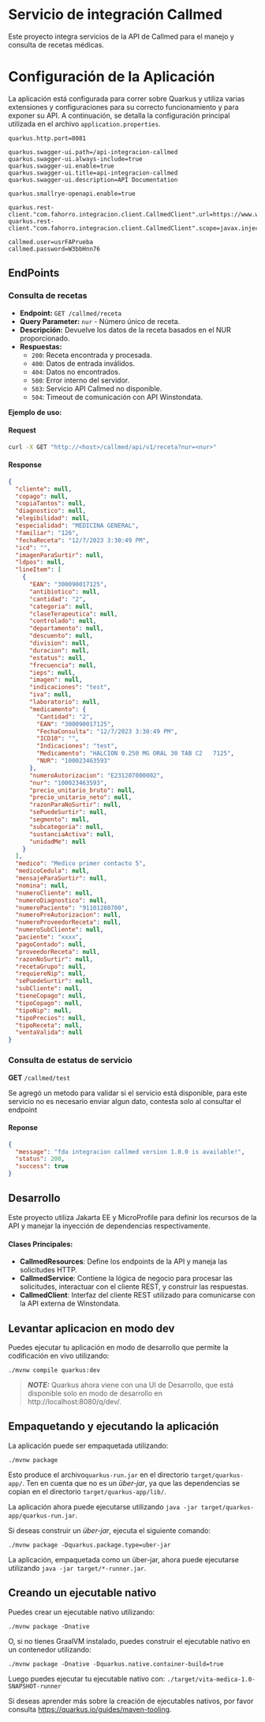 # Servicio de integración Callmed

Este proyecto integra servicios de la API de Callmed para el manejo y 
consulta de recetas médicas.

# Configuración de la Aplicación

La aplicación está configurada para correr sobre Quarkus y utiliza varias extensiones y configuraciones para su correcto funcionamiento y para exponer su API. A continuación, se detalla la configuración principal utilizada en el archivo `application.properties`.


```properties
quarkus.http.port=8081

quarkus.swagger-ui.path=/api-integracion-callmed
quarkus.swagger-ui.always-include=true
quarkus.swagger-ui.enable=true
quarkus.swagger-ui.title=api-integracion-callmed
quarkus.swagger-ui.description=API Documentation

quarkus.smallrye-openapi.enable=true

quarkus.rest-client."com.fahorro.integracion.client.CallmedClient".url=https://www.winstondata.com.mx/SUSE2
quarkus.rest-client."com.fahorro.integracion.client.CallmedClient".scope=javax.inject.Singleton

callmed.user=usrFAPrueba
callmed.password=W3bbHnn76
```

## EndPoints

### Consulta de recetas

- **Endpoint:** `GET /callmed/receta`
- **Query Parameter:** `nur` - Número único de receta.
- **Descripción:** Devuelve los datos de la receta basados en el NUR proporcionado.
- **Respuestas:**
    - `200`: Receta encontrada y procesada.
    - `400`: Datos de entrada inválidos.
    - `404`: Datos no encontrados.
    - `500`: Error interno del servidor.
    - `503`: Servicio API Callmed no disponible.
    - `504`: Timeout de comunicación con API Winstondata.

**Ejemplo de uso:**
#### Request

```bash
curl -X GET "http://<host>/callmed/api/v1/receta?nur=<nur>"
```
#### Response

```json
{
  "cliente": null,
  "copago": null,
  "copiaTantos": null,
  "diagnostico": null,
  "elegibilidad": null,
  "especialidad": "MEDICINA GENERAL",
  "familiar": "126",
  "fechaReceta": "12/7/2023 3:30:49 PM",
  "icd": "",
  "imagenParaSurtir": null,
  "ldpos": null,
  "lineItem": [
    {
      "EAN": "300090017125",
      "antibiotico": null,
      "cantidad": "2",
      "categoria": null,
      "claseTerapeutica": null,
      "controlado": null,
      "departamento": null,
      "descuento": null,
      "division": null,
      "duracion": null,
      "estatus": null,
      "frecuencia": null,
      "ieps": null,
      "imagen": null,
      "indicaciones": "test",
      "iva": null,
      "laboratorio": null,
      "medicamento": {
        "Cantidad": "2",
        "EAN": "300090017125",
        "FechaConsulta": "12/7/2023 3:30:49 PM",
        "ICD10": "",
        "Indicaciones": "test",
        "Medicamento": "HALCION 0.250 MG ORAL 30 TAB C2   7125",
        "NUR": "100023463593"
      },
      "numeroAutorizacion": "E231207000002",
      "nur": "100023463593",
      "precio_unitario_bruto": null,
      "precio_unitario_neto": null,
      "razonParaNoSurtir": null,
      "sePuedeSurtir": null,
      "segmento": null,
      "subcategoria": null,
      "sustanciaActiva": null,
      "unidadMe": null
    }
  ],
  "medico": "Medico primer contacto 5",
  "medicoCedula": null,
  "mensajeParaSurtir": null,
  "nomina": null,
  "numeroCliente": null,
  "numeroDiagnostico": null,
  "numeroPaciente": "91101280700",
  "numeroPreAutorizacion": null,
  "numeroProveedorReceta": null,
  "numeroSubCliente": null,
  "paciente": "xxxx",
  "pagoContado": null,
  "proveedorReceta": null,
  "razonNoSurtir": null,
  "recetaGrupo": null,
  "requiereNip": null,
  "sePuedeSurtir": null,
  "subCliente": null,
  "tieneCopago": null,
  "tipoCopago": null,
  "tipoNip": null,
  "tipoPrecios": null,
  "tipoReceta": null,
  "ventaValida": null
}
```

### Consulta de estatus de servicio

**GET** `/callmed/test`

Se agregó un metodo para validar si el servicio está disponible,
para este servicio no es necesario enviar algun dato, contesta solo al consultar el endpoint

#### Reponse

```json
{
  "message": "fda integracion callmed version 1.0.0 is available!",
  "status": 200,
  "success": true
}
```

## Desarrollo

Este proyecto utiliza Jakarta EE y MicroProfile para definir los recursos de la API y manejar la inyección de dependencias respectivamente.

#### Clases Principales:

- **CallmedResources**: Define los endpoints de la API y maneja las solicitudes HTTP.
- **CallmedService**: Contiene la lógica de negocio para procesar las solicitudes, interactuar con el cliente REST, y construir las respuestas.
- **CallmedClient**: Interfaz del cliente REST utilizado para comunicarse con la API externa de Winstondata.




## Levantar aplicacion en modo dev

Puedes ejecutar tu aplicación en modo de desarrollo que permite la codificación en vivo utilizando:

```shell script
./mvnw compile quarkus:dev
```

> **_NOTE:_**  Quarkus ahora viene con una UI de Desarrollo, que está disponible solo en modo de desarrollo en http://localhost:8080/q/dev/.

## Empaquetando y ejecutando la aplicación

La aplicación puede ser empaquetada utilizando:

```shell script
./mvnw package
```

Esto produce el archivo`quarkus-run.jar` en el directorio `target/quarkus-app/`.
Ten en cuenta que no es un _über-jar_, ya que las dependencias se copian en el directorio `target/quarkus-app/lib/`.

La aplicación ahora puede ejecutarse utilizando `java -jar target/quarkus-app/quarkus-run.jar`.

Si deseas construir un _über-jar_, ejecuta el siguiente comando:

```shell script
./mvnw package -Dquarkus.package.type=uber-jar
```

La aplicación, empaquetada como un über-jar, ahora puede ejecutarse utilizando `java -jar target/*-runner.jar`.

## Creando un ejecutable nativo

Puedes crear un ejecutable nativo utilizando:

```shell script
./mvnw package -Dnative
```

O, si no tienes GraalVM instalado, puedes construir el ejecutable nativo en un contenedor utilizando:

```shell script
./mvnw package -Dnative -Dquarkus.native.container-build=true
```

Luego puedes ejecutar tu ejecutable nativo con: `./target/vita-medica-1.0-SNAPSHOT-runner`

Si deseas aprender más sobre la creación de ejecutables nativos, por favor consulta  https://quarkus.io/guides/maven-tooling.

